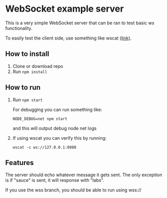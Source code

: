 # WebSocket example server

This is a very simple WebSocket server that can be ran to test basic ws functionality.

To easily test the client side, use something like wscat [(link)](https://github.com/websockets/wscat).

## How to install

1. Clone or download repo
2. Run `npm install`

## How to run

1. Run `npm start`

    For debugging you can run something like:

    `NODE_DEBUG=net npm start`

    and this will output debug node net logs

2. If using wscat you can verify this by running:

    `wscat -c ws://127.0.0.1:8080`

## Features

The server should echo whatever message it gets sent.
The only exception is if "sauce" is sent, it will response with "labs".

If you use the wss branch, you should be able to run using wss://